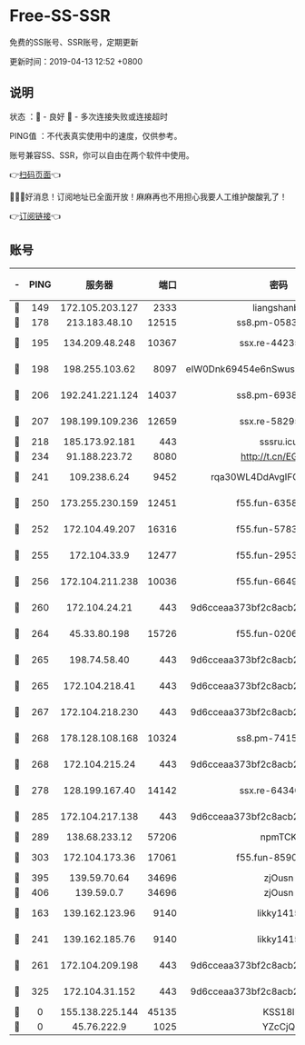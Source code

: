# Free-SS-SSR

免费的SS账号、SSR账号，定期更新

更新时间：2019-04-13 12:52 +0800

## 说明

状态     ：🙂 - 良好 🙁 - 多次连接失败或连接超时

PING值   ：不代表真实使用中的速度，仅供参考。

账号兼容SS、SSR，你可以自由在两个软件中使用。

👉[扫码页面](https://liesauer.github.io/Free-SS-SSR/)👈

🎉🎉🎉好消息！订阅地址已全面开放！麻麻再也不用担心我要人工维护酸酸乳了！

👉[订阅链接](https://www.liesauer.net/yogurt/subscribe?ACCESS_TOKEN=DAYxR3mMaZAsaqUb)👈

## 账号

|-|PING|服务器|端口|密码|加密方式|区域|
|:----:|:----:|:-----:|-----:|:----:|:----:|:----:|
|🙂|149|172.105.203.127|2333|liangshanbo|chacha20|JP|
|🙂|178|213.183.48.10|12515|ss8.pm-05839266|rc4-md5|RU|
|🙂|195|134.209.48.248|10367|ssx.re-44235297|aes-256-cfb|US|
|🙂|198|198.255.103.62|8097|eIW0Dnk69454e6nSwuspv9DmS201tQ0D|aes-256-cfb|US|
|🙂|206|192.241.221.124|14037|ss8.pm-69381959|aes-256-cfb|US|
|🙂|207|198.199.109.236|12659|ssx.re-58295058|aes-256-cfb|US|
|🙂|218|185.173.92.181|443|sssru.icu|rc4-md5|RU|
|🙂|234|91.188.223.72|8080|http://t.cn/EGJIyrl|rc4-md5|RU|
|🙂|241|109.238.6.24|9452|rqa30WL4DdAvgIFG6Fs3znzTa|aes-256-cfb|FR|
|🙂|250|173.255.230.159|12451|f55.fun-63588233|aes-256-cfb|US|
|🙂|252|172.104.49.207|16316|f55.fun-57839561|aes-256-cfb|SG|
|🙂|255|172.104.33.9|12477|f55.fun-29530390|aes-256-cfb|SG|
|🙂|256|172.104.211.238|10036|f55.fun-66495968|aes-256-cfb|US|
|🙂|260|172.104.24.21|443|9d6cceaa373bf2c8acb22e60b6a58be6|aes-256-cfb|US|
|🙂|264|45.33.80.198|15726|f55.fun-02063639|aes-256-cfb|US|
|🙂|265|198.74.58.40|443|9d6cceaa373bf2c8acb22e60b6a58be6|aes-256-cfb|US|
|🙂|265|172.104.218.41|443|9d6cceaa373bf2c8acb22e60b6a58be6|aes-256-cfb|US|
|🙂|267|172.104.218.230|443|9d6cceaa373bf2c8acb22e60b6a58be6|aes-256-cfb|US|
|🙂|268|178.128.108.168|10324|ss8.pm-74157467|aes-256-cfb|SG|
|🙂|268|172.104.215.24|443|9d6cceaa373bf2c8acb22e60b6a58be6|aes-256-cfb|US|
|🙂|278|128.199.167.40|14142|ssx.re-64340136|aes-256-cfb|SG|
|🙂|285|172.104.217.138|443|9d6cceaa373bf2c8acb22e60b6a58be6|aes-256-cfb|US|
|🙂|289|138.68.233.12|57206|npmTCK|rc4-md5|US|
|🙂|303|172.104.173.36|17061|f55.fun-85909162|aes-256-cfb|SG|
|🙂|395|139.59.70.64|34696|zjOusn|chacha20|IN|
|🙂|406|139.59.0.7|34696|zjOusn|chacha20|IN|
|🙂|163|139.162.123.96|9140|likky1415|aes-256-cfb|JP|
|🙂|241|139.162.185.76|9140|likky1415|aes-256-cfb|DE|
|🙂|261|172.104.209.198|443|9d6cceaa373bf2c8acb22e60b6a58be6|aes-256-cfb|US|
|🙂|325|172.104.31.152|443|9d6cceaa373bf2c8acb22e60b6a58be6|aes-256-cfb|US|
|🙁|0|155.138.225.144|45135|KSS18l|rc4-md5|US|
|🙁|0|45.76.222.9|1025|YZcCjQ|rc4-md5|JP|
